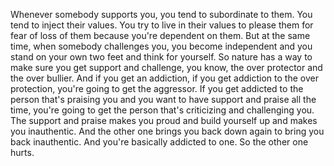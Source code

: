  Whenever somebody supports you, you tend to subordinate to them. You tend to inject their values. You try to live in their values to please them for fear of loss of them because you're dependent on them. But at the same time, when somebody challenges you, you become independent and you stand on your own two feet and think for yourself. So nature has a way to make sure you get support and challenge, you know, the over protector and the over bullier. And if you get an addiction, if you get addiction to the over protection, you're going to get the aggressor. If you get addicted to the person that's praising you and you want to have support and praise all the time, you're going to get the person that's criticizing and challenging you. The support and praise makes you proud and build yourself up and makes you inauthentic. And the other one brings you back down again to bring you back inauthentic. And you're basically addicted to one. So the other one hurts.